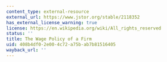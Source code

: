 ```yaml
---
content_type: external-resource
external_url: https://www.jstor.org/stable/2118352
has_external_license_warning: true
license: https://en.wikipedia.org/wiki/All_rights_reserved
status: ''
title: The Wage Policy of a Firm
uid: 408b4df0-2e00-4c72-a75b-ab7b81516405
wayback_url: ''
---
```

